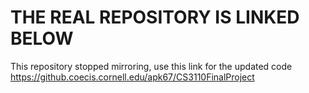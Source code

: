 # THE REAL REPOSITORY IS LINKED BELOW
This repository stopped mirroring, use this link for the updated code
https://github.coecis.cornell.edu/apk67/CS3110FinalProject
